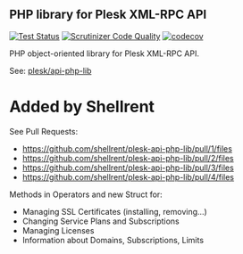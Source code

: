 ## PHP library for Plesk XML-RPC API

[![Test Status](https://github.com/plesk/api-php-lib/actions/workflows/test.yml/badge.svg)](https://github.com/plesk/api-php-lib/actions/workflows/test.yml)
[![Scrutinizer Code Quality](https://scrutinizer-ci.com/g/plesk/api-php-lib/badges/quality-score.png?b=master)](https://scrutinizer-ci.com/g/plesk/api-php-lib/?branch=master)
[![codecov](https://codecov.io/gh/plesk/api-php-lib/branch/master/graph/badge.svg?token=5Kwbddpdeb)](https://codecov.io/gh/plesk/api-php-lib)

PHP object-oriented library for Plesk XML-RPC API.

See: [plesk/api-php-lib](https://github.com/plesk/api-php-lib)

# Added by Shellrent

See Pull Requests:

- https://github.com/shellrent/plesk-api-php-lib/pull/1/files
- https://github.com/shellrent/plesk-api-php-lib/pull/2/files
- https://github.com/shellrent/plesk-api-php-lib/pull/3/files
- https://github.com/shellrent/plesk-api-php-lib/pull/4/files

Methods in Operators and new Struct for:

- Managing SSL Certificates (installing, removing...)
- Changing Service Plans and Subscriptions
- Managing Licenses
- Information about Domains, Subscriptions, Limits
